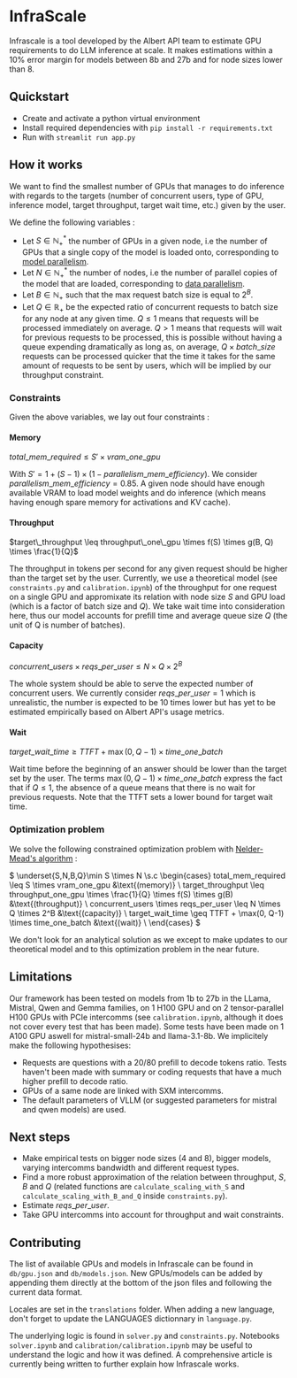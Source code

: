 # InfraScale

Infrascale is a tool developed by the Albert API team to estimate GPU requirements to do LLM inference at scale. It makes estimations within a 10% error margin for models between 8b and 27b and for node sizes lower than 8.

## Quickstart

- Create and activate a python virtual environment
- Install required dependencies with `pip install -r requirements.txt`
- Run with `streamlit run app.py`

## How it works

We want to find the smallest number of GPUs that manages to do inference with regards to the targets (number of concurrent users, type of GPU, inference model, target throughput, target wait time, etc.) given by the user.

We define the following variables :

- Let $S \in \mathbb N_+^*$ the number of GPUs in a given node, i.e the number of GPUs that a single copy of the model is loaded onto, corresponding to [model parallelism](https://colossalai.org/docs/concepts/paradigms_of_parallelism/#model-parallel).
- Let $N \in \mathbb N_+^*$ the number of nodes, i.e the number of parallel copies of the model that are loaded, corresponding to [data parallelism](https://colossalai.org/docs/concepts/paradigms_of_parallelism/#data-parallel).
- Let $B \in \mathbb N_+$ such that the max request batch size is equal to $2^B$.
- Let $Q \in \mathbb R_+$ be the expected ratio of concurrent requests to batch size for any node at any given time. $Q \leq 1$ means that requests will be processed immediately on average. $Q > 1$ means that requests will wait for previous requests to be processed, this is possible without having a queue expending dramatically as long as, on average, $Q \times batch\_size$ requests can be processed quicker that the time it takes for the same amount of requests to be sent by users, which will be implied by our throughput constraint.

### Constraints

Given the above variables, we lay out four constraints :

#### Memory

$total\_mem\_required \leq S' \times vram\_one\_gpu$

With $S' = 1 + (S-1)\times (1 - parallelism\_mem\_efficiency)$. We consider $parallelism\_mem\_efficiency = 0.85$. A given node should have enough available VRAM to load model weights and do inference (which means having enough spare memory for activations and KV cache).

#### Throughput

$target\_throughput \leq throughput\_one\_gpu \times f(S) \times g(B, Q) \times \frac{1}{Q}$

The throughput in tokens per second for any given request should be higher than the target set by the user. Currently, we use a theoretical model (see `constraints.py` and `calibration.ipynb`) of the throughput for one request on a single GPU and appromixate its relation with node size $S$ and GPU load (which is a factor of batch size and $Q$). We take wait time into consideration here, thus our model accounts for prefill time and average queue size $Q$ (the unit of Q is number of batches).

#### Capacity

$concurrent\_users \times reqs\_per\_user \leq N \times Q \times 2^B$

The whole system should be able to serve the expected number of concurrent users. We currently consider $reqs\_per\_user=1$ which is unrealistic, the number is expected to be 10 times lower but has yet to be estimated empirically based on Albert API's usage metrics.

#### Wait

$target\_wait\_time \geq TTFT + \max (0,Q-1) \times time\_one\_batch$

Wait time before the beginning of an answer should be lower than the target set by the user. The terms $\max (0,Q-1) \times time\_one\_batch$ express the fact that if $Q \leq 1$, the absence of a queue means that there is no wait for previous requests. Note that the TTFT sets a lower bound for target wait time.

### Optimization problem

We solve the following constrained optimization problem with [Nelder-Mead's algorithm](https://en.wikipedia.org/wiki/Nelder%E2%80%93Mead_method) :

$
\underset{S,N,B,Q}\min  S \times N \\s.c \begin{cases}
   total\_mem\_required \leq S \times vram\_one\_gpu &\text{(memory)} \\
   target\_throughput \leq throughput\_one\_gpu \times \frac{1}{Q} \times f(S) \times g(B) &\text{(throughput)} \\
   concurrent\_users \times reqs\_per\_user \leq N \times Q \times 2^B &\text{(capacity)} \\
   target\_wait\_time \geq TTFT + \max(0, Q-1) \times time\_one\_batch &\text{(wait)} \\
\end{cases}
$

We don't look for an analytical solution as we except to make updates to our theoretical model and to this optimization problem in the near future.

## Limitations

Our framework has been tested on models from 1b to 27b in the LLama, Mistral, Qwen and Gemma families, on 1 H100 GPU and on 2 tensor-parallel H100 GPUs with PCIe intercomms (see `calibration.ipynb`, although it does not cover every test that has been made). Some tests have been made on 1 A100 GPU aswell for mistral-small-24b and llama-3.1-8b. We implicitely make the following hypothesises:

- Requests are questions with a 20/80 prefill to decode tokens ratio. Tests haven't been made with summary or coding requests that have a much higher prefill to decode ratio.
- GPUs of a same node are linked with SXM intercomms.
- The default parameters of VLLM (or suggested parameters for mistral and qwen models) are used.

## Next steps

- Make empirical tests on bigger node sizes (4 and 8), bigger models, varying intercomms bandwidth and different request types.
- Find a more robust approximation of the relation between throughput, $S$, $B$ and $Q$ (related functions are `calculate_scaling_with_S` and `calculate_scaling_with_B_and_Q` inside `constraints.py`).
- Estimate $reqs\_per\_user$.
- Take GPU intercomms into account for throughput and wait constraints.

## Contributing

The list of available GPUs and models in Infrascale can be found in `db/gpu.json` and `db/models.json`. New GPUs/models can be added by appending them directly at the bottom of the json files and following the current data format.

Locales are set in the `translations` folder. When adding a new language, don't forget to update the LANGUAGES dictionnary in `language.py`.

The underlying logic is found in `solver.py` and `constraints.py`. Notebooks `solver.ipynb` and `calibration/calibration.ipynb` may be useful to understand the logic and how it was defined. A comprehensive article is currently being written to further explain how Infrascale works. 